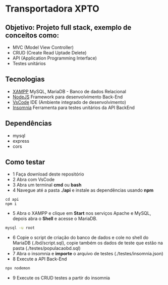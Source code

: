 # Transportadora XPTO
## Objetivo: Projeto full stack, exemplo de conceitos como:
- MVC (Model View Controller)
- CRUD (Create Read Uptade Delete)
- API (Application Programming Interface)
- Testes unitários

## Tecnologias
- [XAMPP](https://www.apachefriends.org/pt_br/index.html) MySQL, MariaDB - Banco de dados Relacional
- [NodeJS](https://nodejs.org/en) Framework para desenvolvimento Back-End
- [VsCode](https://code.visualstudio.com/) IDE (Ambiente integrado de desenvolvimento)
- [Insomnia](https://insomnia.rest/download) Ferramenta para testes unitários da API BackEnd

## Dependências
- mysql
- express
- cors

## Como testar
- 1 Faça download deste repositório
- 2 Abra com VsCode
- 3 Abra um terminal **cmd** ou **bash**
- 4 Navegue até a pasta **./api** e instale as dependências usando **npm**
```bahs
cd api
npm i
```
- 5 Abra o XAMPP e clique em **Start** nos serviços Apache e MySQL, depois abra o **Shell** e acesse o MariaDB.
```bash
mysql -u root
```
- 6 Copie o script de criação do banco de dados e cole no shell do MariaDB (./bd/script.sql), copie também os dados de teste que estão na pasta (./testes/populacaobd.sql)
- 7 Abra o insomnia e **importe** o arquivo de testes (./testes/insomnia.json)
- 8 Execute a API Back-End
```bash
npx nodemon
```
- 9 Execute os CRUD testes a partir do insomnia



